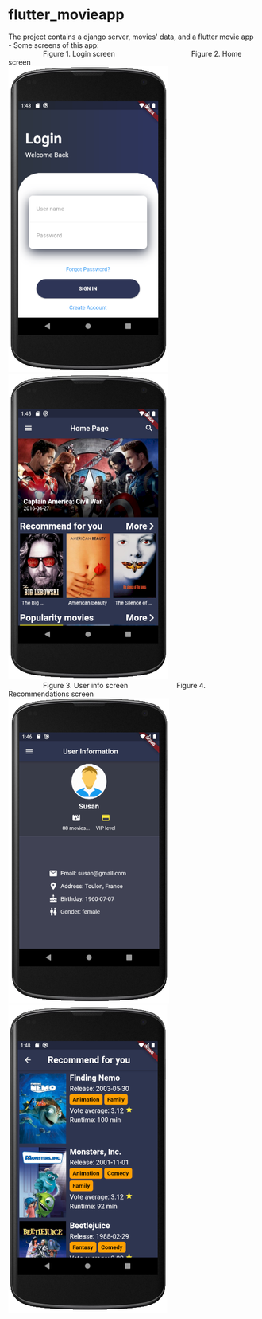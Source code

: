 # flutter_movieapp
The project contains a django server, movies' data, and a flutter movie app
<br>- Some screens of this app:
<br>&emsp;&emsp;&emsp;&emsp;&emsp;Figure 1. Login screen&emsp;&emsp;&emsp;&emsp;&emsp;&emsp;&emsp;&emsp;&emsp;&emsp;&emsp;Figure 2. Home screen
<br>![alt text](https://github.com/datnt-16520200/flutter_movieapp/blob/master/images/login_screen.PNG)
![alt text](https://github.com/datnt-16520200/flutter_movieapp/blob/master/images/home_screen.PNG)
<br>&emsp;&emsp;&emsp;&emsp;&emsp;Figure 3. User info screen&emsp;&emsp;&emsp;&emsp;&emsp;&emsp;&emsp;Figure 4. Recommendations screen
<br>![alt text](https://github.com/datnt-16520200/flutter_movieapp/blob/master/images/user_info_screen.PNG)
![alt text](https://github.com/datnt-16520200/flutter_movieapp/blob/master/images/recommend_screen.PNG)
